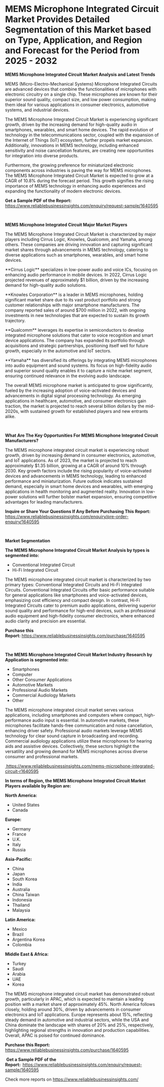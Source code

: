 <p><h1>MEMS Microphone Integrated Circuit Market Provides Detailed Segmentation of this Market based on Type, Application, and Region and Forecast for the Period from 2025 - 2032</h1></p><p><strong>MEMS Microphone Integrated Circuit Market Analysis and Latest Trends</strong></p>
<p><p>MEMS (Micro-Electro-Mechanical Systems) Microphone Integrated Circuits are advanced devices that combine the functionalities of microphones with electronic circuitry on a single chip. These microphones are known for their superior sound quality, compact size, and low power consumption, making them ideal for various applications in consumer electronics, automotive systems, and industrial devices.</p><p>The MEMS Microphone Integrated Circuit Market is experiencing significant growth, driven by the increasing demand for high-quality audio in smartphones, wearables, and smart home devices. The rapid evolution of technology in the telecommunications sector, coupled with the expansion of the Internet of Things (IoT) ecosystem, further propels market expansion. Additionally, innovations in MEMS technology, including enhanced sensitivity and noise cancellation features, are creating new opportunities for integration into diverse products.</p><p>Furthermore, the growing preference for miniaturized electronic components across industries is paving the way for MEMS microphones. The MEMS Microphone Integrated Circuit Market is expected to grow at a CAGR of 10.8% during the forecast period. This growth signifies the rising importance of MEMS technology in enhancing audio experiences and expanding the functionality of modern electronic devices.</p></p>
<p><strong>Get a Sample PDF of the Report:&nbsp;</strong> <a href="https://www.reliablebusinessinsights.com/enquiry/request-sample/1640595?utm_campaign=3366&utm_medium=2&utm_source=Github&utm_content=ia&utm_term=23032025&utm_id=mems-microphone-integrated-circuit">https://www.reliablebusinessinsights.com/enquiry/request-sample/1640595</a></p>
<p>&nbsp;</p>
<p><strong>MEMS Microphone Integrated Circuit Major Market Players</strong></p>
<p><p>The MEMS Microphone Integrated Circuit Market is characterized by major players including Cirrus Logic, Knowles, Qualcomm, and Yamaha, among others. These companies are driving innovation and capturing significant market shares through advancements in MEMS technology, catering to diverse applications such as smartphones, wearables, and smart home devices.</p><p>**Cirrus Logic** specializes in low-power audio and voice ICs, focusing on enhancing audio performance in mobile devices. In 2022, Cirrus Logic projected revenues of approximately $1 billion, driven by the increasing demand for high-quality audio solutions.</p><p>**Knowles Corporation** is a leader in MEMS microphones, holding significant market share due to its vast product portfolio and strong customer relationships with major smartphone manufacturers. The company reported sales of around $700 million in 2022, with ongoing investments in new technologies that are expected to sustain its growth trajectory.</p><p>**Qualcomm** leverages its expertise in semiconductors to develop integrated microphone solutions that cater to voice recognition and smart device applications. The company has expanded its portfolio through acquisitions and strategic partnerships, positioning itself well for future growth, especially in the automotive and IoT sectors.</p><p>**Yamaha** has diversified its offerings by integrating MEMS microphones into audio equipment and sound systems. Its focus on high-fidelity audio and superior sound quality enables it to capture a niche market segment, ensuring continued relevance in the evolving audio landscape.</p><p>The overall MEMS microphone market is anticipated to grow significantly, fueled by the increasing adoption of voice-activated devices and advancements in digital signal processing technology. As emerging applications in healthcare, automotive, and consumer electronics gain traction, the market is projected to reach several billion dollars by the mid-2020s, with sustained growth for established players and new entrants alike.</p></p>
<p>&nbsp;</p>
<p><strong>What Are The Key Opportunities For MEMS Microphone Integrated Circuit Manufacturers?</strong></p>
<p><p>The MEMS microphone integrated circuit market is experiencing robust growth, driven by increasing demand in consumer electronics, automotive, and IoT applications. As of 2023, the market is projected to reach approximately $1.35 billion, growing at a CAGR of around 10% through 2030. Key growth factors include the rising popularity of voice-activated devices and advancements in MEMS technology, leading to enhanced performance and miniaturization. Future outlook indicates sustained demand, especially in smart home devices and wearables, with emerging applications in health monitoring and augmented reality. Innovation in low-power solutions will further bolster market expansion, ensuring competitive advantages for leading manufacturers.</p></p>
<p><strong>Inquire or Share Your Questions If Any Before Purchasing This Report:</strong> <a href="https://www.reliablebusinessinsights.com/enquiry/pre-order-enquiry/1640595?utm_campaign=3366&utm_medium=2&utm_source=Github&utm_content=ia&utm_term=23032025&utm_id=mems-microphone-integrated-circuit">https://www.reliablebusinessinsights.com/enquiry/pre-order-enquiry/1640595</a></p>
<p>&nbsp;</p>
<p><strong>Market Segmentation</strong></p>
<p><strong>The MEMS Microphone Integrated Circuit Market Analysis by types is segmented into:</strong></p>
<p><ul><li>Conventional Integrated Circuit</li><li>Hi-Fi Integrated Circuit</li></ul></p>
<p><p>The MEMS microphone integrated circuit market is characterized by two primary types: Conventional Integrated Circuits and Hi-Fi Integrated Circuits. Conventional Integrated Circuits offer basic performance suitable for general applications like smartphones and voice-activated devices, emphasizing cost efficiency and compact design. In contrast, Hi-Fi Integrated Circuits cater to premium audio applications, delivering superior sound quality and performance for high-end devices, such as professional audio equipment and high-fidelity consumer electronics, where enhanced audio clarity and precision are essential.</p></p>
<p><strong>Purchase this Report:&nbsp;</strong><a href="https://www.reliablebusinessinsights.com/purchase/1640595?utm_campaign=3366&utm_medium=2&utm_source=Github&utm_content=ia&utm_term=23032025&utm_id=mems-microphone-integrated-circuit">https://www.reliablebusinessinsights.com/purchase/1640595</a></p>
<p>&nbsp;</p>
<p><strong>The MEMS Microphone Integrated Circuit Market Industry Research by Application is segmented into:</strong></p>
<p><ul><li>Smartphones</li><li>Computer</li><li>Other Consumer Applications</li><li>Automotive Markets</li><li>Professional Audio Markets</li><li>Commercial Audiology Markets</li><li>Other</li></ul></p>
<p><p>The MEMS microphone integrated circuit market serves various applications, including smartphones and computers where compact, high-performance audio input is essential. In automotive markets, these microphones facilitate hands-free communication and noise cancellation, enhancing driver safety. Professional audio markets leverage MEMS technology for clear sound capture in broadcasting and recording. Commercial audiology applications utilize these microphones for hearing aids and assistive devices. Collectively, these sectors highlight the versatility and growing demand for MEMS microphones across diverse consumer and professional markets.</p></p>
<p><a href="https://www.reliablebusinessinsights.com/mems-microphone-integrated-circuit-r1640595?utm_campaign=3366&utm_medium=2&utm_source=Github&utm_content=ia&utm_term=23032025&utm_id=mems-microphone-integrated-circuit">&nbsp;https://www.reliablebusinessinsights.com/mems-microphone-integrated-circuit-r1640595</a></p>
<p><strong>In terms of Region, the MEMS Microphone Integrated Circuit Market Players available by Region are:</strong></p>
<p>
    <p> <strong> North America: </strong>
        <ul>
            <li>United States</li>
            <li>Canada</li>
        </ul>
        </p> 
    <p> <strong> Europe: </strong>
        <ul>
            <li>Germany</li>
            <li>France</li>
            <li>U.K.</li>
            <li>Italy</li>
            <li>Russia</li>
        </ul>
        </p> 
    <p> <strong> Asia-Pacific: </strong>
        <ul>
            <li>China</li>
            <li>Japan</li>
            <li>South Korea</li>
            <li>India</li>
            <li>Australia</li>
            <li>China Taiwan</li>
            <li>Indonesia</li>
            <li>Thailand</li>
            <li>Malaysia</li>
        </ul>
        </p> 
    <p> <strong> Latin America: </strong>
        <ul>
            <li>Mexico</li>
            <li>Brazil</li>
            <li>Argentina Korea</li>
            <li>Colombia</li>
        </ul>
        </p> 
    <p> <strong> Middle East & Africa: </strong>
        <ul>
            <li>Turkey</li>
            <li>Saudi</li>
            <li>Arabia</li>
            <li>UAE</li>
            <li>Korea</li>
        </ul>
    </p>
    </p>
<p><p>The MEMS microphone integrated circuit market has demonstrated robust growth, particularly in APAC, which is expected to maintain a leading position with a market share of approximately 45%. North America follows closely, holding around 30%, driven by advancements in consumer electronics and IoT applications. Europe represents about 15%, reflecting steady demand in automotive and industrial sectors, while the USA and China dominate the landscape with shares of 20% and 25%, respectively, highlighting regional strengths in innovation and production capabilities. Overall, APAC is poised for continued dominance.</p></p>
<p><strong>Purchase this Report: </strong><a href="https://www.reliablebusinessinsights.com/purchase/1640595?utm_campaign=3366&utm_medium=2&utm_source=Github&utm_content=ia&utm_term=23032025&utm_id=mems-microphone-integrated-circuit">https://www.reliablebusinessinsights.com/purchase/1640595</a></p>
<p>&nbsp;<strong>Get a Sample PDF of the Report:&nbsp;&nbsp;</strong><a href="https://www.reliablebusinessinsights.com/enquiry/request-sample/1640595?utm_campaign=3366&utm_medium=2&utm_source=Github&utm_content=ia&utm_term=23032025&utm_id=mems-microphone-integrated-circuit">https://www.reliablebusinessinsights.com/enquiry/request-sample/1640595</a></p>
<p><strong></strong></p>
<p>Check more reports on <a href="https://www.reliablebusinessinsights.com/?utm_campaign=3366&utm_medium=2&utm_source=Github&utm_content=ia&utm_term=23032025&utm_id=mems-microphone-integrated-circuit">https://www.reliablebusinessinsights.com/</a></p>